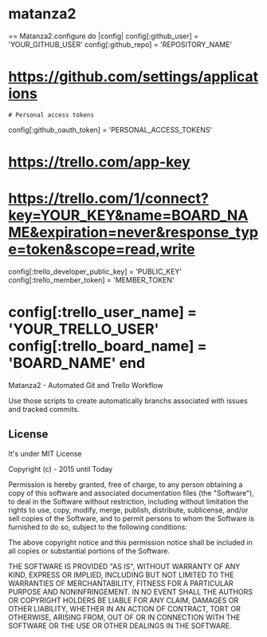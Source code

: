 # matanza2
==
Matanza2.configure do |config|
  config[:github_user] = 'YOUR_GITHUB_USER'
  config[:github_repo] = 'REPOSITORY_NAME'
  
  # https://github.com/settings/applications
	# Personal access tokens
  config[:github_oauth_token] = 'PERSONAL_ACCESS_TOKENS'
  
  # https://trello.com/app-key
  # https://trello.com/1/connect?key=YOUR_KEY&name=BOARD_NAME&expiration=never&response_type=token&scope=read,write
  config[:trello_developer_public_key] = 'PUBLIC_KEY'
  config[:trello_member_token] = 'MEMBER_TOKEN'
  
  config[:trello_user_name] = 'YOUR_TRELLO_USER'
  config[:trello_board_name] = 'BOARD_NAME'
end
==
Matanza2 - Automated Git and Trello Workflow

Use those scripts to create automatically branchs associated with issues and tracked commits.

## License

It's under MIT License

Copyright (c) - 2015 until Today 

Permission is hereby granted, free of charge, to any person obtaining a copy
of this software and associated documentation files (the "Software"), to deal
in the Software without restriction, including without limitation the rights
to use, copy, modify, merge, publish, distribute, sublicense, and/or sell
copies of the Software, and to permit persons to whom the Software is
furnished to do so, subject to the following conditions:

The above copyright notice and this permission notice shall be included in
all copies or substantial portions of the Software.

THE SOFTWARE IS PROVIDED "AS IS", WITHOUT WARRANTY OF ANY KIND, EXPRESS OR
IMPLIED, INCLUDING BUT NOT LIMITED TO THE WARRANTIES OF MERCHANTABILITY,
FITNESS FOR A PARTICULAR PURPOSE AND NONINFRINGEMENT. IN NO EVENT SHALL THE
AUTHORS OR COPYRIGHT HOLDERS BE LIABLE FOR ANY CLAIM, DAMAGES OR OTHER
LIABILITY, WHETHER IN AN ACTION OF CONTRACT, TORT OR OTHERWISE, ARISING FROM,
OUT OF OR IN CONNECTION WITH THE SOFTWARE OR THE USE OR OTHER DEALINGS IN
THE SOFTWARE.
